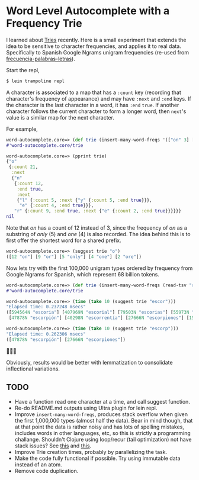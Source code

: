 # Word Level Autocomplete with a Frequency Trie

I learned about [Tries](https://github.com/tinfante/SimpleTrie) recently. Here is a small experiment that extends the idea to be sensitive to character frequencies, and applies it to real data. Specifically to Spanish Google Ngrams unigram frequencies (re-used from [frecuencia-palabras-letras](https://github.com/tinfante/frecuencias-palabras-letras)).


Start the repl,
```bash
$ lein trampoline repl
```
A character is associated to a map that has a `:count` key (recording that character's frequency of appearance) and
may have `:next` and `:end` keys. If the character is the last character in a word, it has `:end` `true`. If another
character follows the current character to form a longer word, then `next`'s value is a similar map for the next character.

For example, 
```clojure
word-autocomplete.core=> (def trie (insert-many-word-freqs '(["on" 3] ["only" 5] ["or" 7] ["one" 4] ["ore" 2])))
#'word-autocomplete.core/trie

word-autocomplete.core=> (pprint trie)
{"o"
 {:count 21,
  :next
  {"n"
   {:count 12,
    :end true,
    :next
    {"l" {:count 5, :next {"y" {:count 5, :end true}}},
     "e" {:count 4, :end true}}},
   "r" {:count 9, :end true, :next {"e" {:count 2, :end true}}}}}}
nil
```
Note that *on* has a count of 12 instead of 3, since the frequency of *on* as a substring of *only* (5) and *one* (4) is also recorded. The idea behind this is to first offer the shortest word for a shared prefix.
```clojure
word-autocomplete.core=> (suggest trie "o")
([12 "on"] [9 "or"] [5 "only"] [4 "one"] [2 "ore"])

```
Now lets try with the first 100,000 unigram types ordered by frequency from Google Ngrams for Spanish, which represent 68 billion tokens.

```clojure
word-autocomplete.core=> (def trie (insert-many-word-freqs (read-tsv "resources/google-1gram-spanish-freq.tsv" 100000)))
#'word-autocomplete.core/trie

word-autocomplete.core=> (time (take 10 (suggest trie "escor")))
"Elapsed time: 0.237248 msecs"
([594564N "escoria"] [407969N "escorial"] [79503N "escorias"] [55973N "escorbuto"] [50264N "escorzo"]
 [47878N "escorpión"] [40298N "escorrentía"] [27666N "escorpiones"] [15868N "escorzos"])

word-autocomplete.core=> (time (take 10 (suggest trie "escorp")))
"Elapsed time: 0.262306 msecs"
([47878N "escorpión"] [27666N "escorpiones"])
```
🦂🦂🦂

Obviously, results would be better with lemmatization to consolidate inflectional variations.


## TODO
* Have a function read one character at a time, and call suggest function.
* Re-do README.md outputs using Ultra plugin for lein repl.
* Improve `insert-many-word-freqs`, produces stack overflow when given the first 1,000,000 types (almost half the data). Bear in mind though, that at that point the data is rather noisy and has lots of spelling mistakes, includes words in other languages, etc, so this is strictly a programming challange. Shouldn't Clojure using loop/recur (tail optimization) not have stack issues? See [this](https://stuartsierra.com/2015/04/26/clojure-donts-concat) and [this](https://medium.com/@nikosfertakis/clojure-lazy-evaluation-and-stack-overflow-exceptions-1b8ee732ba0b).
* Improve Trie creation times, probably by parallelizing the task.
* Make the code fully functional if possible. Try using immutable data instead of an atom.
* Remove code duplication.
